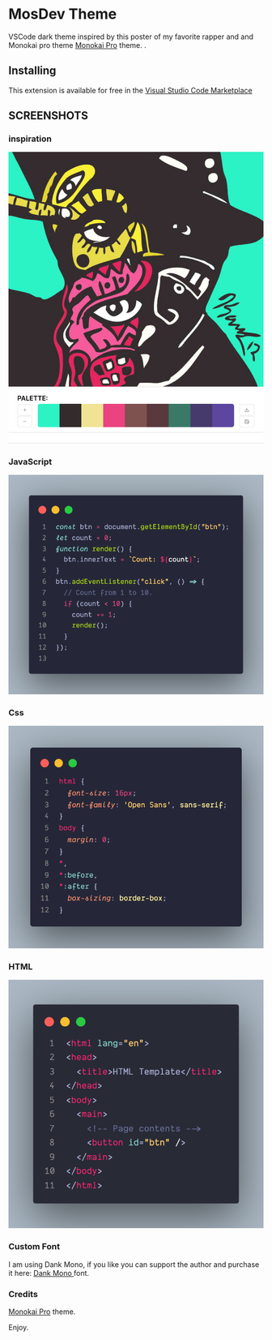 # MosDev Theme

VSCode dark theme inspired by this poster of my favorite rapper and and Monokai pro theme [Monokai Pro](https://marketplace.visualstudio.com/items?itemName=monokai.theme-monokai-pro-vscode) theme. .

## Installing

This extension is available for free in the [Visual Studio Code Marketplace](https://marketplace.visualstudio.com/items?itemName=MosDev.MosDev-Theme)

## SCREENSHOTS

### inspiration
![screenshots](./screenshots/mosdev.jpg)



### JavaScript

![screenshots](./screenshots/js.png)

### Css

![screenshots](./screenshots/css.png)

### HTML

![screenshots](./screenshots/html.png)




### Custom Font

I am using Dank Mono, if you like you can support the author and purchase it here: [Dank Mono ](https://philpl.gumroad.com/l/dank-mono) font.


### Credits
[Monokai Pro](https://marketplace.visualstudio.com/items?itemName=monokai.theme-monokai-pro-vscode) theme.


Enjoy.
